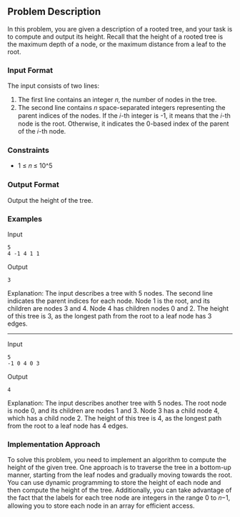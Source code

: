 ## Problem Description

In this problem, you are given a description of a rooted tree, and your task is to compute and output its height. Recall that the height of a rooted tree is the maximum depth of a node, or the maximum distance from a leaf to the root.

### Input Format

The input consists of two lines:
1. The first line contains an integer 𝑛, the number of nodes in the tree.
2. The second line contains 𝑛 space-separated integers representing the parent indices of the nodes. If the 𝑖-th integer is -1, it means that the 𝑖-th node is the root. Otherwise, it indicates the 0-based index of the parent of the 𝑖-th node.

### Constraints

- 1 ≤ 𝑛 ≤ 10^5

### Output Format

Output the height of the tree.

### Examples

Input
```
5
4 -1 4 1 1
```

Output
```
3
```

Explanation:
The input describes a tree with 5 nodes. The second line indicates the parent indices for each node. Node 1 is the root, and its children are nodes 3 and 4. Node 4 has children nodes 0 and 2. The height of this tree is 3, as the longest path from the root to a leaf node has 3 edges.

---

Input
```
5
-1 0 4 0 3
```

Output
```
4
```

Explanation:
The input describes another tree with 5 nodes. The root node is node 0, and its children are nodes 1 and 3. Node 3 has a child node 4, which has a child node 2. The height of this tree is 4, as the longest path from the root to a leaf node has 4 edges.

### Implementation Approach

To solve this problem, you need to implement an algorithm to compute the height of the given tree. One approach is to traverse the tree in a bottom-up manner, starting from the leaf nodes and gradually moving towards the root. You can use dynamic programming to store the height of each node and then compute the height of the tree. Additionally, you can take advantage of the fact that the labels for each tree node are integers in the range 0 to 𝑛−1, allowing you to store each node in an array for efficient access.